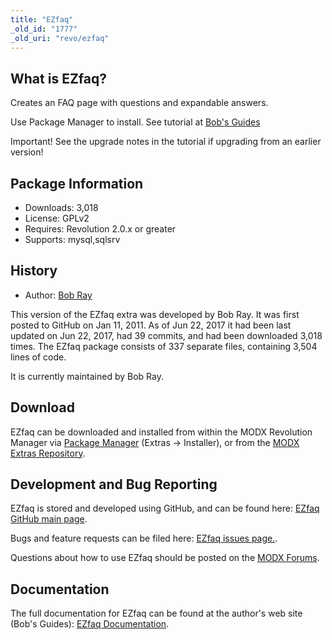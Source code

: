 ```yaml
---
title: "EZfaq"
_old_id: "1777"
_old_uri: "revo/ezfaq"
---
```


## What is EZfaq?

 Creates an FAQ page with questions and expandable answers.

 Use Package Manager to install. See tutorial at [Bob's Guides](https://bobsguides.com/ezfaq-tutorial.html)

 Important! See the upgrade notes in the tutorial if upgrading from an earlier version!

## Package Information

- Downloads: 3,018
- License: GPLv2
- Requires: Revolution 2.0.x or greater
- Supports: mysql,sqlsrv

## History

- Author: [Bob Ray](https://bobsguides.com)

 This version of the EZfaq extra was developed by Bob Ray. It was first posted to GitHub on Jan 11, 2011. As of Jun 22, 2017 it had been last updated on Jun 22, 2017, had 39 commits, and had been downloaded 3,018 times. The EZfaq package consists of 337 separate files, containing 3,504 lines of code.

 It is currently maintained by Bob Ray.

## Download

 EZfaq can be downloaded and installed from within the MODX Revolution Manager via [Package Manager](developing-in-modx/advanced-development/package-management "Package Manager") (Extras -> Installer), or from the [MODX Extras Repository](https://modx.com/extras/package/ezfaq).

## Development and Bug Reporting 

 EZfaq is stored and developed using GitHub, and can be found here: [EZfaq GitHub main page](https://github.com/BobRay/EZfaq).

 Bugs and feature requests can be filed here: [EZfaq issues page.](https://github.com/BobRay/EZfaq/issues).

 Questions about how to use EZfaq should be posted on the [MODX Forums](https://forums.modx.com).

## Documentation

 The full documentation for EZfaq can be found at the author's web site (Bob's Guides): [EZfaq Documentation](https://bobsguides.com/ezfaq-tutorial.html).